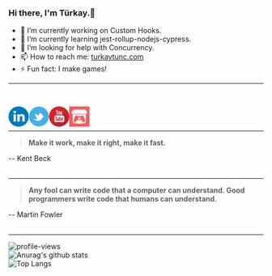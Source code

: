 ### Hi there, I'm Türkay.👋

- 🔭 I’m currently working on Custom Hooks.
- 🌱 I’m currently learning jest-rollup-nodejs-cypress.
- 🤔 I’m looking for help with Concurrency.
- 📫 How to reach me: [turkaytunc.com](https://www.turkaytunc.com/)
- ⚡ Fun fact: I make games!

<hr/>
<br/>

[<img align="left" alt="linkedin" width="40px" src="https://github.com/turkaytunc/turkaytunc/blob/master/static-files/linkedin.png" target="_blank" />][linkedin]
[<img align="left" alt="twitter" width="40px" src="https://github.com/turkaytunc/turkaytunc/blob/master/static-files/twitterlogo.jpg" target="_blank" />][twitter]
[<img align="left" alt="youtube" width="40px" src="https://github.com/turkaytunc/turkaytunc/blob/master/static-files/youtube.png" target = "_blank"/>][youtube]
[<img align="left" alt="itch.io" width="40px" src="https://github.com/turkaytunc/turkaytunc/blob/master/static-files/itchiologo.png" target="\_blank" />][itch.io]

<br/>
<br/>

[twitter]: https://twitter.com/filthycoder
[linkedin]: https://www.linkedin.com/in/turkaytunc/
[itch.io]: https://turkaytunc.itch.io/
[youtube]: https://www.youtube.com/channel/UChkxm4Q14X0NdGFvZOm1hMQ  

---  

> **Make it work, make it right, make it fast.**  

-- Kent Beck  
<br/>
<hr/>

> **Any fool can write code that a computer can understand. Good programmers write code that humans can understand.**  

-- Martin Fowler  
<br/>
<hr/>

![profile-views](https://komarev.com/ghpvc/?username=turkaytunc&color=green)  
![Anurag's github stats](https://github-readme-stats.vercel.app/api?username=turkaytunc&count_private=true&show_icons=true&theme=dark)  
![Top Langs](https://github-readme-stats.vercel.app/api/top-langs/?username=turkaytunc&theme=dark)  

